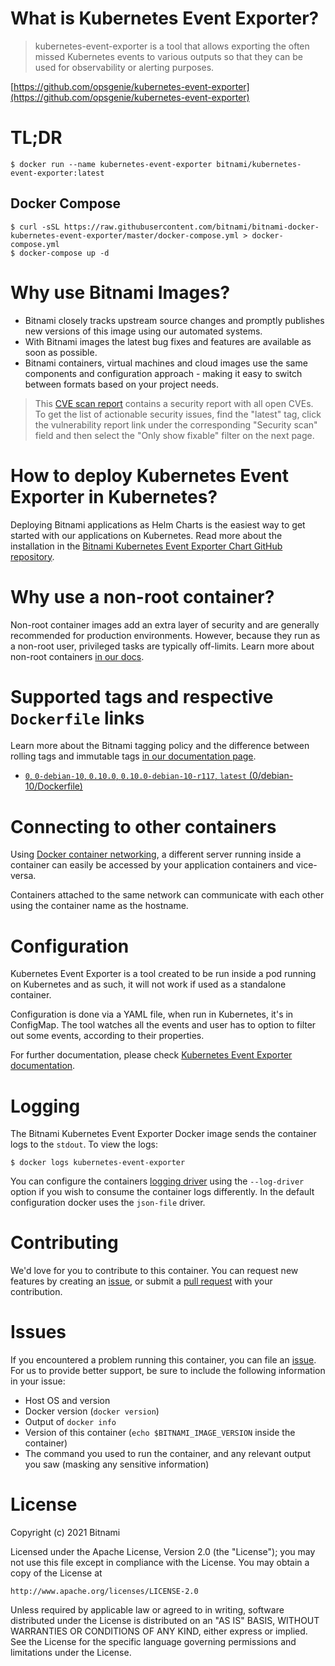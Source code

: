 # What is Kubernetes Event Exporter?

> kubernetes-event-exporter is a tool that allows exporting the often missed Kubernetes events to various outputs so that they can be used for observability or alerting purposes.

[https://github.com/opsgenie/kubernetes-event-exporter](https://github.com/opsgenie/kubernetes-event-exporter)

# TL;DR

```console
$ docker run --name kubernetes-event-exporter bitnami/kubernetes-event-exporter:latest
```

## Docker Compose

```console
$ curl -sSL https://raw.githubusercontent.com/bitnami/bitnami-docker-kubernetes-event-exporter/master/docker-compose.yml > docker-compose.yml
$ docker-compose up -d
```

# Why use Bitnami Images?

* Bitnami closely tracks upstream source changes and promptly publishes new versions of this image using our automated systems.
* With Bitnami images the latest bug fixes and features are available as soon as possible.
* Bitnami containers, virtual machines and cloud images use the same components and configuration approach - making it easy to switch between formats based on your project needs.

> This [CVE scan report](https://quay.io/repository/bitnami/kubernetes-event-exporter?tab=tags) contains a security report with all open CVEs. To get the list of actionable security issues, find the "latest" tag, click the vulnerability report link under the corresponding "Security scan" field and then select the "Only show fixable" filter on the next page.

# How to deploy Kubernetes Event Exporter in Kubernetes?

Deploying Bitnami applications as Helm Charts is the easiest way to get started with our applications on Kubernetes. Read more about the installation in the [Bitnami Kubernetes Event Exporter Chart GitHub repository](https://github.com/bitnami/charts/tree/master/bitnami/kubernetes-event-exporter).

# Why use a non-root container?

Non-root container images add an extra layer of security and are generally recommended for production environments. However, because they run as a non-root user, privileged tasks are typically off-limits. Learn more about non-root containers [in our docs](https://docs.bitnami.com/tutorials/work-with-non-root-containers/).

# Supported tags and respective `Dockerfile` links

Learn more about the Bitnami tagging policy and the difference between rolling tags and immutable tags [in our documentation page](https://docs.bitnami.com/tutorials/understand-rolling-tags-containers/).


* [`0`, `0-debian-10`, `0.10.0`, `0.10.0-debian-10-r117`, `latest` (0/debian-10/Dockerfile)](https://github.com/bitnami/bitnami-docker-kubernetes-event-exporter/blob/0.10.0-debian-10-r117/0/debian-10/Dockerfile)

# Connecting to other containers

Using [Docker container networking](https://docs.docker.com/engine/userguide/networking/), a different server running inside a container can easily be accessed by your application containers and vice-versa.

Containers attached to the same network can communicate with each other using the container name as the hostname.

# Configuration

Kubernetes Event Exporter is a tool created to be run inside a pod running on Kubernetes and as such, it will not work if used as a standalone container.

Configuration is done via a YAML file, when run in Kubernetes, it's in ConfigMap. The tool watches all the events and user has to option to filter out some events, according to their properties. 

For further documentation, please check [Kubernetes Event Exporter documentation](https://github.com/opsgenie/kubernetes-event-exporter#configuration).

# Logging

The Bitnami Kubernetes Event Exporter Docker image sends the container logs to the `stdout`. To view the logs:

```console
$ docker logs kubernetes-event-exporter
```

You can configure the containers [logging driver](https://docs.docker.com/engine/admin/logging/overview/) using the `--log-driver` option if you wish to consume the container logs differently. In the default configuration docker uses the `json-file` driver.

# Contributing

We'd love for you to contribute to this container. You can request new features by creating an [issue](https://github.com/bitnami/bitnami-docker-kubernetes-event-exporter/issues), or submit a [pull request](https://github.com/bitnami/bitnami-docker-kubernetes-event-exporter/pulls) with your contribution.

# Issues

If you encountered a problem running this container, you can file an [issue](https://github.com/bitnami/bitnami-docker-kubernetes-event-exporter/issues/new). For us to provide better support, be sure to include the following information in your issue:

- Host OS and version
- Docker version (`docker version`)
- Output of `docker info`
- Version of this container (`echo $BITNAMI_IMAGE_VERSION` inside the container)
- The command you used to run the container, and any relevant output you saw (masking any sensitive information)

# License

Copyright (c) 2021 Bitnami

Licensed under the Apache License, Version 2.0 (the "License");
you may not use this file except in compliance with the License.
You may obtain a copy of the License at

    http://www.apache.org/licenses/LICENSE-2.0

Unless required by applicable law or agreed to in writing, software
distributed under the License is distributed on an "AS IS" BASIS,
WITHOUT WARRANTIES OR CONDITIONS OF ANY KIND, either express or implied.
See the License for the specific language governing permissions and
limitations under the License.

